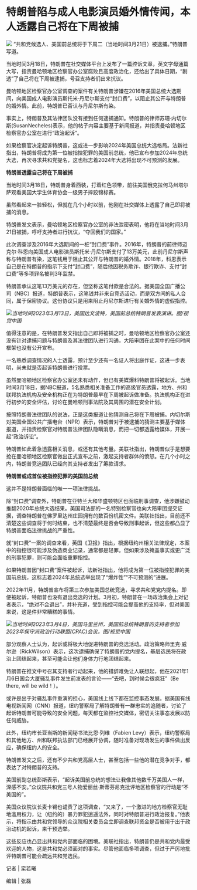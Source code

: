 # 特朗普陷与成人电影演员婚外情传闻，本人透露自己将在下周被捕

![](https://inews.gtimg.com/newsapp_bt/0/15757027937/1000)
“共和党候选人、美国前总统将于下周二（当地时间3月21日）被逮捕。”特朗普写道。

当地时间3月18日，特朗普在社交媒体平台上发布了一篇控诉文章，英文字母通篇大写，指责曼哈顿地区检察官办公室腐败且高度政治化，还给出了具体日期，“剧透”了自己将在下周被逮捕，号召支持者们出来抗议。

曼哈顿地区检察官办公室调查的案件有关特朗普涉嫌在2016年美国总统大选期间，向美国成人电影演员斯托米·丹尼尔斯支付“封口费”，以阻止其公开与特朗普的婚外情。此前，特朗普已否认与丹尼尔斯有染。

事实上，特朗普及其法律团队没有接到任何逮捕通知。特朗普的律师苏珊·内切尔斯(SusanNecheles)表示，他的帖子内容主要基于新闻报道，并指责曼哈顿地区检察官办公室在进行“政治起诉”。

如果检察官决定起诉特朗普，这或进一步影响2024年美国总统大选格局。法新社指出，特朗普将成为第一位被指控犯罪的美国前总统，他已宣布参加2024年总统大选，再次寻求共和党提名，这也标志着2024年大选将出现不可预测的发展。

**特朗普透露自己将在下周被捕**

当地时间3月18日，特朗普身着西装，打着红色领带，前往美国俄克拉何马州塔尔萨观看美国大学生体育协会一级男子摔跤锦标赛。

虽然看起来一脸轻松，但就在几个小时以前，他刚在社交媒体上透露了自己即将被捕的消息。

特朗普发文表示，曼哈顿地区检察官办公室的非法泄密表明，他将在当地时间3月21日被捕，呼吁支持者进行抗议，“夺回我们的国家。”

此次调查涉及2016年大选期间的一桩“封口费”事件。2016年，特朗普的前律师迈克尔·科恩向美国成人电影演员斯托米·丹尼尔斯支付了13万美元，此前丹尼尔斯声称与特朗普有染，这笔钱用于阻止其公开与特朗普的婚外情。2018年，科恩表示自己是在特朗普的指示下支付“封口费”，随后他因税务欺诈、银行欺诈、支付“封口费”等多项罪名被判3年监禁。

特朗普承认这笔13万美元的存在，但坚称这笔付款是合法的。据美国全国广播公司（NBC）报道，特朗普表示，这笔钱并非来自竞选活动，而是双方间的私人合同，属于保密协议。这份协议只是用来阻止丹尼尔斯进行有关婚外情的虚假指控。

![](https://inews.gtimg.com/newsapp_bt/0/15757027960/1000)_当地时间2023年3月13日，美国达文波特，美国前总统特朗普发表演讲。图/视觉中国_

值得注意的是，在特朗普发文指出自己即将被捕之时，曼哈顿地区检察官办公室还没有针对逮捕问题与特朗普及其法律团队进行沟通，大陪审团在此案中的任何时间框架也没有公开宣布。

一名熟悉调查情况的人士透露，预计至少还有一名证人将出庭作证，这进一步表明，尚未就是否起诉特朗普进行投票。

虽然曼哈顿地区检察官办公室还未有动作，但已有美媒爆料特朗普将被起诉。当地时间3月18日，据NBC报道，5名熟悉相关准备工作的高级官员透露，地方、州和联邦执法机构及安全机构正在为特朗普最早在下周被起诉做准备。执法机构正在进行初步的安全评估，讨论在曼哈顿刑事法院及其周围的潜在安全计划。

按照特朗普法律团队的说法，正是这类报道让他猜测自己将在下周被捕。内切尔斯对美国全国公共广播电台（NPR）表示，特朗普对于被逮捕的猜测主要基于媒体报道，并指责检察官对特朗普法律团队隐瞒消息，而把一切都透露给媒体，开展一起“政治诉讼”。

特朗普如此着急透露相关消息，或还有其他考量。美联社指出，特朗普似乎是想要抢在曼哈顿地区检察官做出正式宣布之前，激起支持者群体的愤怒。在几个小时之内，特朗普竞选团队已经向其支持者发出了筹款请求。

**特朗普或成首位被指控犯罪的美国前总统**

这并不是特朗普面临的唯一一项法律挑战。

除“封口费”调查外，特朗普在亚特兰大和华盛顿特区也面临刑事调查，他涉嫌鼓动推翻2020年总统大选结果。美国司法部的一名特别检察官也向大陪审团提交证据，调查特朗普在佛罗里达州庄园拥有的数百份机密文件。美联社指出，目前还不清楚这些调查将于何时结束，也不清楚最终是否会导致刑事起诉，但这些都凸显了特朗普面临法律挑战的严重性。

就“封口费”一案的调查来看，英国《卫报》指出，根据纽约州相关法律规定，本案中的指控很可能涉及伪造商业记录，通常都是轻罪。但如果涉及掩盖事实或更广泛的刑事犯罪，则可能会面临重罪指控。

如果特朗普因“封口费”案件被起诉，法新社指出，他将成为第一位被指控犯罪的美国前总统，这标志着2024年总统选举出现了“爆炸性”“不可预测的”进展。

2022年11月，特朗普宣布将第三次参加美国总统竞选，寻求共和党党内提名。即便被起诉，特朗普也没有退出竞选的计划。3月初，特朗普在一场政治集会上对记者表示，“绝对不会退出”，并补充道，受到指控可能会提高他的支持率，但对美国来说，这是件非常糟糕的事情。

![](https://inews.gtimg.com/newsapp_bt/0/15757027964/1000)_当地时间2023年3月4日，美国马里兰州，美国前总统特朗普的支持者参加2023年保守派政治行动联盟(CPAC)会议。图/视觉中国_

部分观察人士认为，起诉或将极大地促进特朗普的竞选活动。政治策略师里克·威尔逊（RickWilson）表示，这次逮捕确保了特朗普的党内提名，基层选民将在政治上团结起来，甚至可能会让他们身体力行地团结起来。

特朗普在推文中号召其支持者行动起来，他的措辞难免让人联想起，他在2021年1月6日国会大厦骚乱事件发生前发表的言论——“去吧，到时候会很疯狂”（Be
there, will be wild！）。

或许是出于对骚乱事件重演的担心，美国线上线下都在监控事态发展。据美国有线电视新闻网（CNN）报道，纽约警察局了解特朗普有一群忠实的追随者，讨论了起诉特朗普可能导致的安全问题，每天都在监控社交媒体，密切关注事态发展以防任何威胁。

此外，纽约市长亚当斯的新闻秘书法比恩·列维（Fabien
Levy）表示，纽约警察局和其他地方、州和联邦执法部门已经展开协调，随时准备对现场发生的事件做出反应，确保纽约人的安全。

特朗普发文之后，还有不少共和党高层人士，甚至包括一些他的潜在竞争对手，都表达了对特朗普的支持。

美国前副总统彭斯表示，“起诉美国前总统的想法让我像其他数千万美国人一样，深感不安。”众议院共和党三号人物爱丽丝·斯蒂芬尼克批评地区检察官的行动是“不美国的”。

美国众议院议长麦卡锡也谴责了这项调查，“又来了，一个激进的地方检察官无耻地滥用权力，让（纽约的）暴力罪犯逍遥法外，同时对特朗普进行政治报复。”他表示，将指示由共和党领导的众议院相关委员会立即调查联邦资金是否被用于出于政治动机的起诉，来干预选举。

这些反应也凸显出共和党内部面临的困境。美联社指出，特朗普仍是共和党内最受欢迎的人物，这是共和党必须面对的事实。尽管他面临多项调查，但过于严厉地批评特朗普可能会疏远共和党选民。

记者 | 栾若曦

编辑 | 张磊

